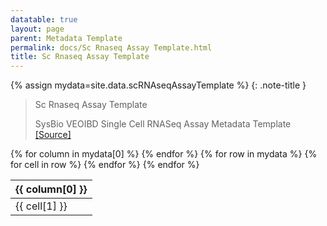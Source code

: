 ```yaml
---
datatable: true
layout: page
parent: Metadata Template
permalink: docs/Sc Rnaseq Assay Template.html
title: Sc Rnaseq Assay Template
---
```


{% assign mydata=site.data.scRNAseqAssayTemplate %} 
{: .note-title } 
>Sc Rnaseq Assay Template
>
>SysBio VEOIBD Single Cell RNASeq Assay Metadata Template [[Source]](nan)
<table id="myTable" class="display" style="width:100%">
    <thead>
    {% for column in mydata[0] %}
        <th>{{ column[0] }}</th>
    {% endfor %}
    </thead>
    <tbody>
    {% for row in mydata %}
        <tr>
        {% for cell in row %}
            <td>{{ cell[1] }}</td>
        {% endfor %}
        </tr>
    {% endfor %}
    </tbody>
</table>

<script type="text/javascript">
  var pages = ['diseaseActivityLocation', 'genomicSex', 'siblingType', 'sex', 'ethnicity', 'diseaseActivityBehavior', 'participantRole', 'GIPhenotype', 'birthCountry', 'upperDiseaseType', 'race', 'site', 'analysisType', 'biopsyInflammationStatus', 'biopsyLocation', 'sampleTissueType', 'sampleType', 'preservationMethod', 'sampleKey', 'diagnosisCategory', 'dataSubtype', 'dataType', 'specimenIDSource', 'volumeUnit', 'assay', 'sampleStatus', 'platform', 'runType', 'libraryPreparationMethod', 'libraryPrep', 'referenceSet', 'isStranded', 'cellViability', 'nucleicAcidSource', 'readStrandOrigin', 'libraryType', 'resourceType', 'fundingSource', 'fileFormat', 'shippingVendor', 'metadataType']
  $('#myTable').DataTable({
    responsive: {
        details: {
            display: $.fn.dataTable.Responsive.display.modal( {
                header: function ( row ) {
                    var data = row.data();
                    return 'Details for '+data[0]+' ';
                }
            } ),
            renderer: $.fn.dataTable.Responsive.renderer.tableAll({
                tableClass: "table"
            })
        }
    },
   "deferRender": true,
   "columnDefs": [
      { 
         targets: 0,
         render : function(data, type, row, meta){
            if(type === 'display' & $.inArray( data, pages) != -1){
               return $('<a>')
                  .attr('href',row[7]+'/'+data)
                  .text(data)
                  .wrap('<div></div>')
                  .parent()
                  .html();} 
             else {
               return data;
            }
         }
      },
      {
        targets: [6,7],
          render : function(data, type, row, meta){
         if(type === 'display' & data != 'Sage Bionetworks'){
            return $('<a>')
               .attr('href', data)
               .text(data)
               .wrap('<div></div>')
               .parent()
               .html();} 
         if(type === 'display' & data == 'Sage Bionetworks'){
             return $('<a>')
                .attr('href', 'https://sagebionetworks.org/')
                .text(data)
                .wrap('<div></div>')
                .parent()
                .html();
         
         } else {
            return data;
         }
      }
   }
   ]
});
</script>